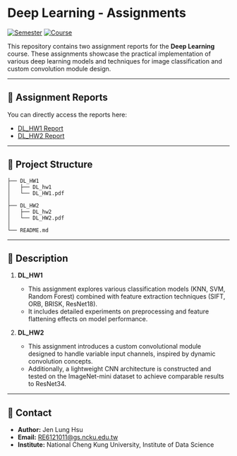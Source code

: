 # Deep Learning - Assignments

[![Semester](https://img.shields.io/badge/Semester-Spring%202024-blue)]() [![Course](https://img.shields.io/badge/Course-Deep%20Learning-orange)]()

This repository contains two assignment reports for the **Deep Learning** course. These assignments showcase the practical implementation of various deep learning models and techniques for image classification and custom convolution module design.

---

## 📄 Assignment Reports

You can directly access the reports here:
- [DL_HW1 Report](./DL_HW1/DL_HW1.pdf)
- [DL_HW2 Report](./DL_HW2/DL_HW2.pdf)

---

## 📂 Project Structure
```
├── DL_HW1
│   ├── DL_hw1
│   └── DL_HW1.pdf
│
├── DL_HW2
│   ├── DL_hw2
│   └── DL_HW2.pdf
│
└── README.md
```

---

## 📌 Description
1. **DL_HW1**
   - This assignment explores various classification models (KNN, SVM, Random Forest) combined with feature extraction techniques (SIFT, ORB, BRISK, ResNet18).
   - It includes detailed experiments on preprocessing and feature flattening effects on model performance.

2. **DL_HW2**
   - This assignment introduces a custom convolutional module designed to handle variable input channels, inspired by dynamic convolution concepts.
   - Additionally, a lightweight CNN architecture is constructed and tested on the ImageNet-mini dataset to achieve comparable results to ResNet34.

---

## 📝 Contact
- **Author:** Jen Lung Hsu
- **Email:** RE6121011@gs.ncku.edu.tw
- **Institute:** National Cheng Kung University, Institute of Data Science

